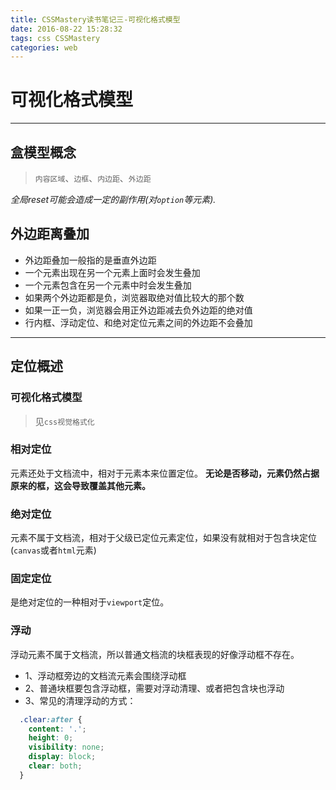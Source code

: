 ```yaml
---
title: CSSMastery读书笔记三-可视化格式模型
date: 2016-08-22 15:28:32
tags: css CSSMastery 
categories: web
---
```


# 可视化格式模型

---

## 盒模型概念

>`内容区域`、`边框`、`内边距`、`外边距`

*全局reset可能会造成一定的副作用(对`option`等元素).*


## 外边距离叠加

+ 外边距叠加一般指的是垂直外边距
+ 一个元素出现在另一个元素上面时会发生叠加
+ 一个元素包含在另一个元素中时会发生叠加
+ 如果两个外边距都是负，浏览器取绝对值比较大的那个数
+ 如果一正一负，浏览器会用正外边距减去负外边距的绝对值
+ 行内框、浮动定位、和绝对定位元素之间的外边距不会叠加

---

## 定位概述

### 可视化格式模型

>见`css视觉格式化`

### 相对定位

  元素还处于文档流中，相对于元素本来位置定位。
  **无论是否移动，元素仍然占据原来的框，这会导致覆盖其他元素。**

### 绝对定位

  元素不属于文档流，相对于父级已定位元素定位，如果没有就相对于包含块定位(`canvas`或者`html`元素)

### 固定定位

  是绝对定位的一种相对于`viewport`定位。

### 浮动

浮动元素不属于文档流，所以普通文档流的块框表现的好像浮动框不存在。

+ 1、浮动框旁边的文档流元素会围绕浮动框
+ 2、普通块框要包含浮动框，需要对浮动清理、或者把包含块也浮动
+ 3、常见的清理浮动的方式：

``` css
  .clear:after {
    content: '.';
    height: 0;
    visibility: none;
    display: block;
    clear: both;
  }
```